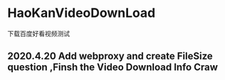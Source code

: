# HaoKanVideoDownLoad
下载百度好看视频测试
## 2020.4.20 Add webproxy and create FileSize question ,Finsh the Video Download Info Craw
